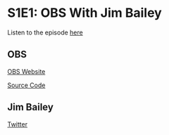 # S1E1: OBS With Jim Bailey

Listen to the episode [here](https://fosspod.content.town/episodes/obs-with-jim-bailey)

## OBS

[OBS Website](https://obsproject.com/)

[Source Code](https://github.com/obsproject/obs-studio)

## Jim Bailey

[Twitter](https://twitter.com/WizardOfOBS)
